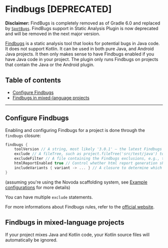 # Findbugs [DEPRECATED]

**Disclaimer:** FindBugs is completely removed as of Gradle 6.0 and replaced by [`SpotBugs`](/docs/tools/spotbugs.md). FindBugs support in Static Analysis Plugin is now deprecated and will be removed in the next major version. 

[Findbugs](http://findbugs.sourceforge.net/) is a static analysis tool that looks for potential bugs in Java code. It does not support Kotlin.
It can be used in both pure Java, and Android Java projects. It then only makes sense to have Findbugs enabled if you have Java code in your project.
The plugin only runs Findbugs on projects that contain the Java or the Android plugin.

## Table of contents
 * [Configure Findbugs](#configure-findbugs)
 * [Findbugs in mixed-language projects](#findbugs-in-mixed-language-projects)

---

## Configure Findbugs
Enabling and configuring Findbugs for a project is done through the `findbugs` closure:

```gradle
findbugs {
    toolVersion // A string, most likely '3.0.1' — the latest Findbugs release (for a long time)
    exclude // A fileTree, such as project.fileTree('src/test/java') to exclude Java unit tests
    excludeFilter // A file containing the Findbugs exclusions, e.g., teamPropsFile('static-analysis/findbugs-excludes.xml')
    htmlReportEnabled true // Control whether html report generation should be enabled. `true` by default.
    includeVariants { variant -> ... } // A closure to determine which variants (for Android) to include
}
```

(assuming you're using the Novoda scaffolding system, see [Example configurations](#example-configurations) for more details)

You can have multiple `exclude` statements.

For more informations about Findbugs rules, refer to the [official website](http://findbugs.sourceforge.net/bugDescriptions.html).

## Findbugs in mixed-language projects
If your project mixes Java and Kotlin code, your Kotlin source files will automatically be ignored.

